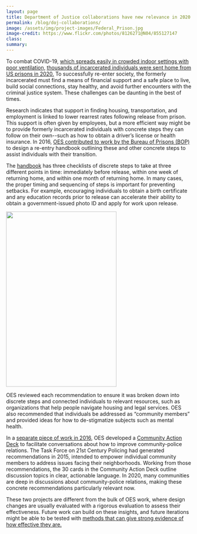 ```yaml
---	
layout: page	
title: Department of Justice collaborations have new relevance in 2020
permalink: /blog/doj-collaborations/	
image: /assets/img/project-images/Federal_Prison.jpg
image-credit: https://www.flickr.com/photos/8126271@N04/855127147
class:	
summary: 	
---	
```


To combat COVID-19, <a href="https://www.cdc.gov/coronavirus/2019-ncov/community/correction-detention/guidance-correctional-detention.html">which spreads easily in crowded indoor settings with poor ventilation,</a> <a href="https://www.cdcr.ca.gov/covid19/covid-19-response-efforts/#R">thousands of incarcerated individuals were sent home from US prisons in 2020.</a> To successfully re-enter society, the formerly incarcerated must find a means of financial support and a safe place to live, build social connections, stay healthy, and avoid further encounters with the criminal justice system. These challenges can be daunting in the best of times. 

Research indicates that support in finding housing, transportation, and employment is linked to lower rearrest rates following release from prison. This support is often given by employees, but a more efficient way might be to provide formerly incarcerated individuals with concrete steps they can follow on their own--such as how to obtain a driver’s license or health insurance. In 2016, <a href="https://oes.gsa.gov/projects/improving-reentry/">OES contributed to work by the Bureau of Prisons (BOP)</a> to design a re-entry handbook outlining these and other concrete steps to assist individuals with their transition.

The <a href="https://oes.gsa.gov/assets/abstracts/1619-reentry-handbook.pdf">handbook</a> has three checklists of discrete steps to take at three different points in time: immediately before release, within one week of returning home, and within one month of returning home. In many cases, the proper timing and sequencing of steps is important for preventing setbacks. For example, encouraging individuals to obtain a birth certificate and any education records prior to release can accelerate their ability to obtain a government-issued photo ID and apply for work upon release. 

<img src="{{ '/assets/img/project-images/othercollabs/DOJ-checklist.png' | prepend: site.baseurl }}" height="475" width="300"/>

OES reviewed each recommendation to ensure it was broken down into discrete steps and connected individuals to relevant resources, such as organizations that help people navigate housing and legal services. OES also recommended that individuals be addressed as “community members” and provided ideas for how to de-stigmatize subjects such as mental health. 

In a <a href="https://oes.gsa.gov/projects/community-police-relationships/">separate piece of work in 2016</a>, OES developed a <a href="https://oes.gsa.gov/assets/abstracts/1606-1-Community-Action-Deck.pdf">Community Action Deck</a> to facilitate conversations about how to improve community-police relations. The Task Force on 21st Century Policing had generated recommendations in 2015, intended to empower individual community members to address issues facing their neighborhoods. Working from those recommendations, the 30 cards in the Community Action Deck outline discussion topics in clear, actionable language. In 2020, many communities are deep in discussions about community-police relations, making these concrete recommendations particularly relevant now. 

These two projects are different from the bulk of OES work, where design changes are usually evaluated with a rigorous evaluation to assess their effectiveness. Future work can build on these insights, and future iterations might be able to be tested with <a href="https://oes.gsa.gov/methods/">methods that can give strong evidence of how effective they are.</a>
